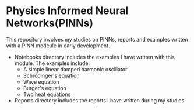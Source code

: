 # Physics Informed Neural Networks(PINNs)
This repository involves my studies on PINNs, reports and examples written with a PINN modeule in early development.
* Notebooks directory includes the examples I have written with this module. The examples include:
  * A simple linear damped harmonic oscillator
  * Schrödinger's equation
  * Wave equation
  * Burger's equation
  * Two heat equations
 * Reports directory includes the reports I have written during my studies.
